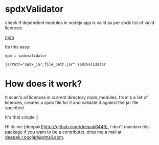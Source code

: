 # spdxValidator
check if dependent modules in nodejs app is valid as per spdx list of valid licences.

[npm](https://www.npmjs.com/package/spdxvalidator)

Its this easy:
```
npm i spdxvalidator

jarPath="spdx_jar_file_path.jar" spdxValidator
```


# How does it work?

It scan's all licences in current directory node_modules, from's a list of licences, creates a spdx file for it and validate it against the jar file specified. 

It's that simple :)

HI its me [deepak][http://github.com/deepak6446], I don't maintain this package if you want to be a contributer, drop me a mail at deepak.r.poojari@gmail.com.
